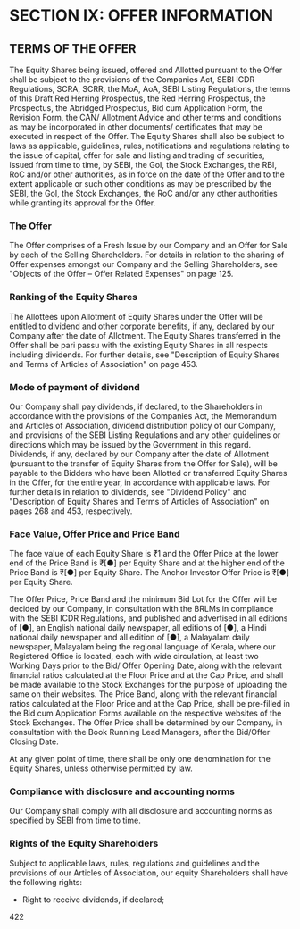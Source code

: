 # SECTION IX: OFFER INFORMATION

## TERMS OF THE OFFER

The Equity Shares being issued, offered and Allotted pursuant to the Offer shall be subject to the provisions of the Companies Act, SEBI ICDR Regulations, SCRA, SCRR, the MoA, AoA, SEBI Listing Regulations, the terms of this Draft Red Herring Prospectus, the Red Herring Prospectus, the Prospectus, the Abridged Prospectus, Bid cum Application Form, the Revision Form, the CAN/ Allotment Advice and other terms and conditions as may be incorporated in other documents/ certificates that may be executed in respect of the Offer. The Equity Shares shall also be subject to laws as applicable, guidelines, rules, notifications and regulations relating to the issue of capital, offer for sale and listing and trading of securities, issued from time to time, by SEBI, the GoI, the Stock Exchanges, the RBI, RoC and/or other authorities, as in force on the date of the Offer and to the extent applicable or such other conditions as may be prescribed by the SEBI, the GoI, the Stock Exchanges, the RoC and/or any other authorities while granting its approval for the Offer.

### The Offer

The Offer comprises of a Fresh Issue by our Company and an Offer for Sale by each of the Selling Shareholders. For details in relation to the sharing of Offer expenses amongst our Company and the Selling Shareholders, see "Objects of the Offer – Offer Related Expenses" on page 125.

### Ranking of the Equity Shares

The Allottees upon Allotment of Equity Shares under the Offer will be entitled to dividend and other corporate benefits, if any, declared by our Company after the date of Allotment. The Equity Shares transferred in the Offer shall be pari passu with the existing Equity Shares in all respects including dividends. For further details, see "Description of Equity Shares and Terms of Articles of Association" on page 453.

### Mode of payment of dividend

Our Company shall pay dividends, if declared, to the Shareholders in accordance with the provisions of the Companies Act, the Memorandum and Articles of Association, dividend distribution policy of our Company, and provisions of the SEBI Listing Regulations and any other guidelines or directions which may be issued by the Government in this regard. Dividends, if any, declared by our Company after the date of Allotment (pursuant to the transfer of Equity Shares from the Offer for Sale), will be payable to the Bidders who have been Allotted or transferred Equity Shares in the Offer, for the entire year, in accordance with applicable laws. For further details in relation to dividends, see "Dividend Policy" and "Description of Equity Shares and Terms of Articles of Association" on pages 268 and 453, respectively.

### Face Value, Offer Price and Price Band

The face value of each Equity Share is ₹1 and the Offer Price at the lower end of the Price Band is ₹[●] per Equity Share and at the higher end of the Price Band is ₹[●] per Equity Share. The Anchor Investor Offer Price is ₹[●] per Equity Share.

The Offer Price, Price Band and the minimum Bid Lot for the Offer will be decided by our Company, in consultation with the BRLMs in compliance with the SEBI ICDR Regulations, and published and advertised in all editions of [●], an English national daily newspaper, all editions of [●], a Hindi national daily newspaper and all edition of [●], a Malayalam daily newspaper, Malayalam being the regional language of Kerala, where our Registered Office is located, each with wide circulation, at least two Working Days prior to the Bid/ Offer Opening Date, along with the relevant financial ratios calculated at the Floor Price and at the Cap Price, and shall be made available to the Stock Exchanges for the purpose of uploading the same on their websites. The Price Band, along with the relevant financial ratios calculated at the Floor Price and at the Cap Price, shall be pre-filled in the Bid cum Application Forms available on the respective websites of the Stock Exchanges. The Offer Price shall be determined by our Company, in consultation with the Book Running Lead Managers, after the Bid/Offer Closing Date.

At any given point of time, there shall be only one denomination for the Equity Shares, unless otherwise permitted by law.

### Compliance with disclosure and accounting norms

Our Company shall comply with all disclosure and accounting norms as specified by SEBI from time to time.

### Rights of the Equity Shareholders

Subject to applicable laws, rules, regulations and guidelines and the provisions of our Articles of Association, our equity Shareholders shall have the following rights:

* Right to receive dividends, if declared;

422
